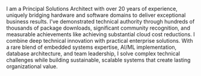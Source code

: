 I am a Principal Solutions Architect with over 20 years of experience, uniquely bridging hardware and 
software domains to deliver exceptional business results. I’ve demonstrated technical authority through hundreds 
of thousands of package downloads, significant community recognition, and measurable achievements like achieving substantial 
cloud cost reductions. I combine deep technical innovation with practical enterprise solutions. With a rare blend of 
embedded systems expertise, AI/ML implementation, database architecture, and team leadership, I solve complex technical 
challenges while building sustainable, scalable systems that create lasting organizational value.
